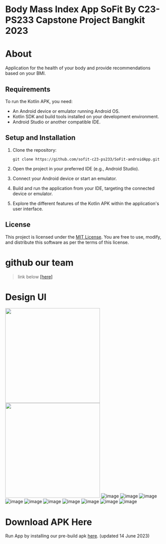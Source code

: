 # Body Mass Index App SoFit By C23-PS233 Capstone Project Bangkit 2023 #



# About 
Application for the health of your body and provide recommendations based on your BMI.

## Requirements

To run the Kotlin APK, you need:

- An Android device or emulator running Android OS.
- Kotlin SDK and build tools installed on your development environment.
- Android Studio or another compatible IDE.

## Setup and Installation

1. Clone the repository:

   ```
   git clone https://github.com/sofit-c23-ps233/SoFit-androidApp.git
   ```

2. Open the project in your preferred IDE (e.g., Android Studio).

3. Connect your Android device or start an emulator.
   
4. Build and run the application from your IDE, targeting the connected device or emulator.
   
5. Explore the different features of the Kotlin APK within the application's user interface.



## License

This project is licensed under the [MIT License](LICENSE). You are free to use, modify, and distribute this software as per the terms of this license.

# github our team #
> link below
[[here]](https://github.com/sofit-c23-ps233)

# Design UI
<img src=" https://imgur.com/LoKZ8xW " width="300"> <img src=" https://imgur.com/sWHkeP2 " width="300"> ![image](app/src/main/res/drawable/login.png) ![image](app/src/main/res/drawable/register.png) ![image](app/src/main/res/drawable/home.png) ![image](app/src/main/res/drawable/navigation.png) ![image](app/src/main/res/drawable/survey_1.png) ![image](app/src/main/res/drawable/survey_2.png) ![image](app/src/main/res/drawable/survey_3.png) ![image](app/src/main/res/drawable/hasil.png) ![image](app/src/main/res/drawable/riwayat.png) ![image](app/src/main/res/drawable/profile.png)

# Download APK Here
Run App by installing our pre-build apk [here](https://website-dot-sofit-cloud.et.r.appspot.com/). (updated 14 June 2023)
